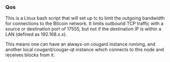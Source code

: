 ### Qos ###

This is a Linux bash script that will set up tc to limit the outgoing bandwidth for connections to the Bitcoin network. It limits outbound TCP traffic with a source or destination port of 17555, but not if the destination IP is within a LAN (defined as 192.168.x.x).

This means one can have an always-on cougard instance running, and another local cougard/cougar-qt instance which connects to this node and receives blocks from it.